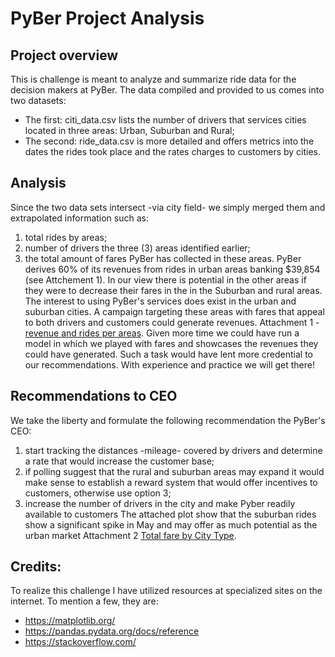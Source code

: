 # PyBer Project Analysis
## Project overview
This is challenge is meant to analyze and summarize ride data for the decision makers at PyBer.
The data compiled and provided to us comes into two datasets:
- The first: citi_data.csv lists the number of drivers that services cities located in three areas: Urban, Suburban and Rural;
- The second: ride_data.csv is more detailed and offers metrics into the dates the rides took place and the rates charges to customers by cities.
## Analysis
Since the two data sets intersect -via city field- we simply merged them and extrapolated information such as:
   1) total rides by areas;
   2) number of drivers the three (3) areas identified earlier;
   3) the total amount of fares PyBer has collected in these areas.
PyBer derives 60% of its revenues from rides in urban areas banking $39,854 (see Attchement 1). In our view there is potential in the other areas if they were to decrease their fares in the in the Suburban and rural areas. The interest to using PyBer's services does exist in the urban and suburban cities. A campaign targeting these areas with fares that appeal to both drivers and customers could generate revenues.
Attachment 1 - [revenue and rides per areas](https://github.com/RichardYDepestre/PyBer_Analysis/blob/main/analysis/PyBer_fare_summary.png).
Given more time we could have run a model in which we played with fares and showcases the revenues they could have generated. Such a task would have lent more credential to our recommendations. With experience and practice we will get there!
## Recommendations to CEO
We take the liberty and formulate the following recommendation the PyBer's CEO:
   1) start tracking the distances -mileage- covered by drivers and determine a rate that would increase the customer base;
   2) if polling suggest that the rural and suburban areas may expand it would make sense to establish a reward system that would offer incentives to customers, otherwise use option 3;
   3) increase the number of drivers in the city and make Pyber readily available to customers
The attached plot show that the suburban rides show a significant spike in May and may offer as much potential as the urban market Attachment 2 [Total fare by City Type](https://github.com/RichardYDepestre/PyBer_Analysis/blob/main/analysis/PyBer_fare_summary.png).
## Credits:
To realize this challenge I have utilized resources at specialized sites on the internet. To mention a few, they are:
- https://matplotlib.org/
- https://pandas.pydata.org/docs/reference
- https://stackoverflow.com/
